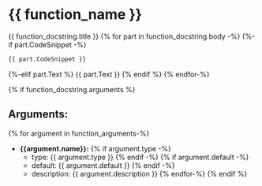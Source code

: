 # {{ function_name }}

{{ function_docstring.title }}
{% for part in function_docstring.body -%}
{%-if part.CodeSnippet -%}
```python
{{ part.CodeSnippet }}
```
{%-elif part.Text %}
{{ part.Text }}
{% endif %}
{% endfor-%}

{% if function_docstring.arguments %}
## Arguments:

{% for argument in function_arguments-%}
- **{{argument.name}}:**
    {% if argument.type -%}
    - type: {{ argument.type }}
    {% endif -%}
    {% if argument.default -%}
    - default: {{ argument.default }}
    {% endif -%}
    - description: {{ argument.description }}
{% endfor-%}
{% endif %}
